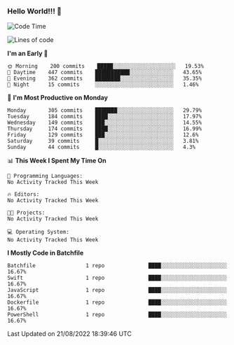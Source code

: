 ### Hello World!!! 👋

<!--
**kekotek/kekotek** is a ✨ _special_ ✨ repository because its `README.md` (this file) appears on your GitHub profile.

Here are some ideas to get you started:

- 🔭 I’m currently working on ...
- 🌱 I’m currently learning ...
- 👯 I’m looking to collaborate on ...
- 🤔 I’m looking for help with ...
- 💬 Ask me about ...
- 📫 How to reach me: ...
- 😄 Pronouns: ...
- ⚡ Fun fact: ...
-->

<!--START_SECTION:waka-->
![Code Time](http://img.shields.io/badge/Code%20Time-361%20hrs%2013%20mins-blue)

![Lines of code](https://img.shields.io/badge/From%20Hello%20World%20I%27ve%20Written-19%20Thousand%20lines%20of%20code-blue)

**I'm an Early 🐤** 

```text
🌞 Morning    200 commits    █████░░░░░░░░░░░░░░░░░░░░   19.53% 
🌆 Daytime    447 commits    ███████████░░░░░░░░░░░░░░   43.65% 
🌃 Evening    362 commits    ████████░░░░░░░░░░░░░░░░░   35.35% 
🌙 Night      15 commits     ░░░░░░░░░░░░░░░░░░░░░░░░░   1.46%

```
📅 **I'm Most Productive on Monday** 

```text
Monday       305 commits    ███████░░░░░░░░░░░░░░░░░░   29.79% 
Tuesday      184 commits    ████░░░░░░░░░░░░░░░░░░░░░   17.97% 
Wednesday    149 commits    ███░░░░░░░░░░░░░░░░░░░░░░   14.55% 
Thursday     174 commits    ████░░░░░░░░░░░░░░░░░░░░░   16.99% 
Friday       129 commits    ███░░░░░░░░░░░░░░░░░░░░░░   12.6% 
Saturday     39 commits     █░░░░░░░░░░░░░░░░░░░░░░░░   3.81% 
Sunday       44 commits     █░░░░░░░░░░░░░░░░░░░░░░░░   4.3%

```


📊 **This Week I Spent My Time On** 

```text
💬 Programming Languages: 
No Activity Tracked This Week

🔥 Editors: 
No Activity Tracked This Week

🐱‍💻 Projects: 
No Activity Tracked This Week

💻 Operating System: 
No Activity Tracked This Week

```

**I Mostly Code in Batchfile** 

```text
Batchfile                1 repo              ████░░░░░░░░░░░░░░░░░░░░░   16.67% 
Swift                    1 repo              ████░░░░░░░░░░░░░░░░░░░░░   16.67% 
JavaScript               1 repo              ████░░░░░░░░░░░░░░░░░░░░░   16.67% 
Dockerfile               1 repo              ████░░░░░░░░░░░░░░░░░░░░░   16.67% 
PowerShell               1 repo              ████░░░░░░░░░░░░░░░░░░░░░   16.67%

```



 Last Updated on 21/08/2022 18:39:46 UTC
<!--END_SECTION:waka-->
